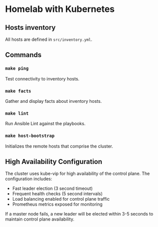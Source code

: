 # Homelab with Kubernetes

## Hosts inventory

All hosts are defined in `src/inventory.yml`.

## Commands

### `make ping`

Test connectivity to inventory hosts.

### `make facts`

Gather and display facts about inventory hosts.

### `make lint`

Run Ansible Lint against the playbooks.

### `make host-bootstrap`

Initializes the remote hosts that comprise the cluster.

## High Availability Configuration

The cluster uses kube-vip for high availability of the control plane. The configuration includes:

- Fast leader election (3 second timeout)
- Frequent health checks (5 second intervals)
- Load balancing enabled for control plane traffic
- Prometheus metrics exposed for monitoring

If a master node fails, a new leader will be elected within 3-5 seconds to maintain control plane availability.
